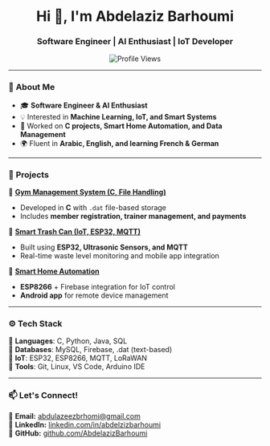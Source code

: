 <h1 align="center">Hi 👋, I'm Abdelaziz Barhoumi</h1>
<h3 align="center">Software Engineer | AI Enthusiast | IoT Developer</h3>

<p align="center">
  <img src="https://komarev.com/ghpvc/?username=AzizBarhoumi&label=Profile%20Views&color=blue&style=flat" alt="Profile Views" />
</p>

---

### 🔹 **About Me**
- 🎓 **Software Engineer & AI Enthusiast**  
- 💡 Interested in **Machine Learning, IoT, and Smart Systems**  
- 🚀 Worked on **C projects, Smart Home Automation, and Data Management**  
- 🌍 Fluent in **Arabic, English, and learning French & German**  

---

### 🚀 **Projects**
📌 **[Gym Management System (C, File Handling)](https://github.com/yourusername/gym-management-system)**  
- Developed in **C** with `.dat` file-based storage  
- Includes **member registration, trainer management, and payments**  

📌 **[Smart Trash Can (IoT, ESP32, MQTT)](https://github.com/yourusername/smart-trash-can)**  
- Built using **ESP32, Ultrasonic Sensors, and MQTT**  
- Real-time waste level monitoring and mobile app integration  

📌 **[Smart Home Automation](https://github.com/yourusername/smart-home)**  
- **ESP8266** + Firebase integration for IoT control  
- **Android app** for remote device management  

---

### ⚙ **Tech Stack**
🔹 **Languages**: C, Python, Java, SQL  
🔹 **Databases**: MySQL, Firebase, .dat (text-based)  
🔹 **IoT**: ESP32, ESP8266, MQTT, LoRaWAN  
🔹 **Tools**: Git, Linux, VS Code, Arduino IDE  

---

### 📫 **Let's Connect!**
📧 **Email:** [abdulazeezbrhomi@gmail.com](mailto:abdulazeezbrhomi@gmail.com)  
🔗 **LinkedIn:** [linkedin.com/in/abdelzizbarhoumi](https://linkedin.com/in/abdelzizbarhoumi)  
🔗 **GitHub:** [github.com/AbdelazizBarhoumi](https://abdelazizbarhoumi.github.io/AbdelazizBarhoumi/)  
